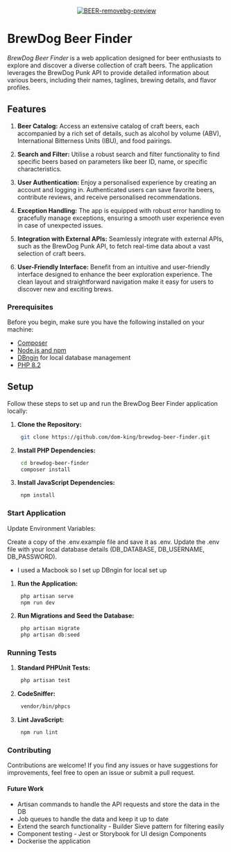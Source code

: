 <p align="center">
<a href="https://github.com/dom-king/brewdog-beer-finder"><img src="https://i.ibb.co/G0Vv9dj/BEER-removebg-preview.png" alt="BEER-removebg-preview"></a>
</p>

# BrewDog Beer Finder

*BrewDog Beer Finder* is a web application designed for beer enthusiasts to explore and discover a diverse collection of craft beers. The application leverages the BrewDog Punk API to provide detailed information about various beers, including their names, taglines, brewing details, and flavor profiles.

## Features

1. **Beer Catalog:** Access an extensive catalog of craft beers, each accompanied by a rich set of details, such as alcohol by volume (ABV), International Bitterness Units (IBU), and food pairings.

2. **Search and Filter:** Utilise a robust search and filter functionality to find specific beers based on parameters like beer ID, name, or specific characteristics.

3. **User Authentication:** Enjoy a personalised experience by creating an account and logging in. Authenticated users can save favorite beers, contribute reviews, and receive personalised recommendations.

4. **Exception Handling:** The app is equipped with robust error handling to gracefully manage exceptions, ensuring a smooth user experience even in case of unexpected issues.

5. **Integration with External APIs:** Seamlessly integrate with external APIs, such as the BrewDog Punk API, to fetch real-time data about a vast selection of craft beers.

6. **User-Friendly Interface:** Benefit from an intuitive and user-friendly interface designed to enhance the beer exploration experience. The clean layout and straightforward navigation make it easy for users to discover new and exciting brews.

### Prerequisites

Before you begin, make sure you have the following installed on your machine:

- [Composer](https://getcomposer.org/)
- [Node.js and npm](https://nodejs.org/)
- [DBngin](https://dbngin.com/) for local database management
- [PHP 8.2](https://www.php.net/)

## Setup

Follow these steps to set up and run the BrewDog Beer Finder application locally:

1. **Clone the Repository:**
   ```bash
    git clone https://github.com/dom-king/brewdog-beer-finder.git
    ```
   
2. **Install PHP Dependencies:**
   ```bash
    cd brewdog-beer-finder
    composer install
    ```
   
3. **Install JavaScript Dependencies:**
   ```bash
    npm install
    ```

### Start Application

Update Environment Variables:

Create a copy of the .env.example file and save it as .env.
Update the .env file with your local database details (DB_DATABASE, DB_USERNAME, DB_PASSWORD).
- I used a Macbook so I set up DBngin for local set up

1. **Run the Application:**
   ```bash
    php artisan serve
    npm run dev
   ```

2. **Run Migrations and Seed the Database:**
   ```bash
    php artisan migrate
    php artisan db:seed
   ```

### Running Tests

1. **Standard PHPUnit Tests:**
   ```bash
    php artisan test
   ```

2. **CodeSniffer:**
   ```bash
    vendor/bin/phpcs
   ```
   
3. **Lint JavaScript:**
   ```bash
    npm run lint
   ```

### Contributing

Contributions are welcome! If you find any issues or have suggestions for improvements, feel free to open an issue or submit a pull request.

#### Future Work

- Artisan commands to handle the API requests and store the data in the DB
- Job queues to handle the data and keep it up to date
- Extend the search functionality - Builder Sieve pattern for filtering easily
- Component testing - Jest or Storybook for UI design Components
- Dockerise the application
